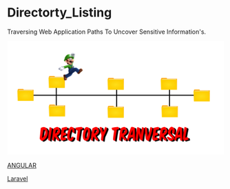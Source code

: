 # Directorty_Listing
Traversing Web Application Paths To Uncover Sensitive Information's. 

![](https://github.com/fixitgearware/Directorty_Listing/blob/main/Directory-Tranversal.png)

<a href="https://github.com/fixitgearware/Directorty_Listing/blob/main/01-Angular">ANGULAR</a>

<a href="https://github.com/fixitgearware/Directorty_Listing/blob/main/01-Laravel">Laravel</a>
